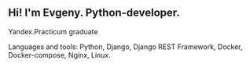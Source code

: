 ## Hi! I'm Evgeny. Python-developer.

Yandex.Practicum graduate

Languages and tools: Python, Django, Django REST Framework, Docker, Docker-compose, Nginx, Linux.
